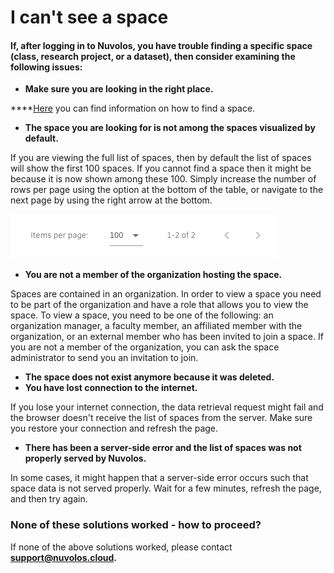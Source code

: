 # I can't see a space

#### If, after logging in to Nuvolos, you have trouble finding a specific space \(class, research project, or a dataset\), then consider examining the following issues:

* **Make sure you are looking in the right place.**

\*\*\*\*[Here](../../getting-started/find-objects-in-nuvolos/find-a-space.md) you can find information on how to find a space.

* **The space you are looking for is not among the spaces visualized by default.**

If you are viewing the full list of spaces, then by default the list of spaces will show the first 100 spaces. If you cannot find a space then it might be because it is now shown among these 100. Simply increase the number of rows per page using the option at the bottom of the table, or navigate to the next page by using the right arrow at the bottom.

![](../../.gitbook/assets/screen-shot-2020-06-11-at-9.43.52-am.png)



* **You are not a member of the organization hosting the space.**

Spaces are contained in an organization. In order to view a space you need to be part of the organization and have a role that allows you to view the space. To view a space, you need to be one of the following: an organization manager, a faculty member, an affiliated member with the organization, or an external member who has been invited to join a space. If you are not a member of the organization, you can ask the space administrator to send you an invitation to join.

* **The space does not exist anymore because it was deleted.** 
* **You have lost connection to the internet.**

If you lose your internet connection, the data retrieval request might fail and the browser doesn't receive the list of spaces from the server. Make sure you restore your connection and refresh the page.

* **There has been a server-side error and the list of spaces was not properly served by Nuvolos.**

In some cases, it might happen that a server-side error occurs such that space data is not served properly. Wait for a few minutes, refresh the page, and then try again.  


### None of these solutions worked - how to proceed?

If none of the above solutions worked, please contact [**support@nuvolos.cloud**](mailto:support@nuvolos.cloud)**.**



